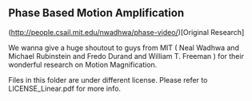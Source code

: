 ## Phase Based Motion Amplification
(http://people.csail.mit.edu/nwadhwa/phase-video/)[Original Research]

We wanna give a huge shoutout to guys from MIT ( Neal Wadhwa and Michael Rubinstein and Fredo Durand and William T. Freeman )
for their wonderful research on Motion Magnification.

Files in this folder are under different license.
Please refer to LICENSE_Linear.pdf for more info.
